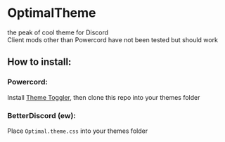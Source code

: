 # OptimalTheme 
the peak of cool theme for Discord  
Client mods other than Powercord have not been tested but should work  
## How to install:  

### Powercord:
Install [Theme Toggler](https://github.com/redstonekasi/theme-toggler), then clone this repo into your themes folder  

### BetterDiscord (ew):
Place `Optimal.theme.css` into your themes folder

